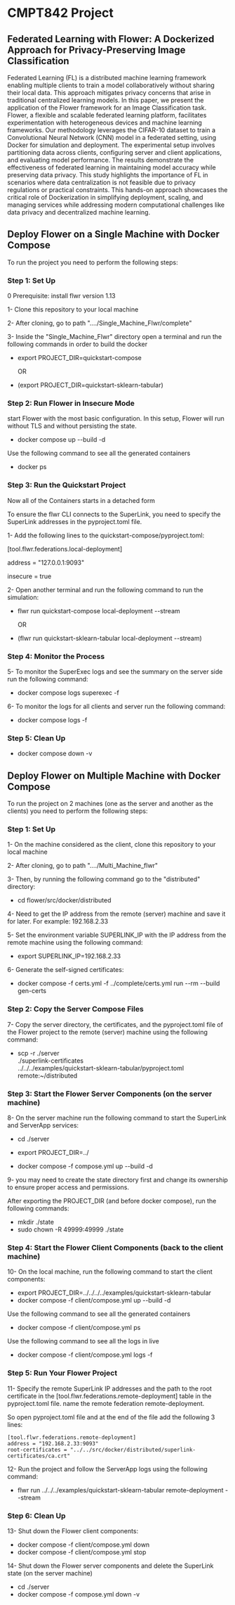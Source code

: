 # CMPT842 Project

## Federated Learning with Flower: A Dockerized Approach for Privacy-Preserving Image Classification
Federated Learning (FL) is a distributed machine learning framework enabling multiple clients to train a model collaboratively without sharing their local data. This approach mitigates privacy concerns that arise in traditional centralized learning models. In this paper, we present the application of the Flower framework for an Image Classification task. Flower, a flexible and scalable federated learning platform, facilitates experimentation with heterogeneous devices and machine learning frameworks. Our methodology leverages the CIFAR-10 dataset to train a Convolutional Neural Network (CNN) model in a federated setting, using Docker for simulation and deployment. The experimental setup involves partitioning data across clients, configuring server and client applications, and evaluating model performance. The results demonstrate the effectiveness of federated learning in maintaining model accuracy while preserving data privacy. This study highlights the importance of FL in scenarios where data centralization is not feasible due to privacy regulations or practical constraints. This hands-on approach showcases the critical role of Dockerization in simplifying deployment, scaling, and managing services while addressing modern computational challenges like data privacy and decentralized machine learning.

## Deploy Flower on a Single Machine with Docker Compose
To run the project you need to perform the following steps:

### Step 1: Set Up
0 Prerequisite: install flwr version 1.13 

1- Clone this repository to your local machine

2- After cloning, go to path "..../Single_Machine_Flwr/complete"

3- Inside the "Single_Machine_Flwr" directory open a terminal and run the following commands in order to build the docker
  * export PROJECT_DIR=quickstart-compose
  
    OR

  * (export PROJECT_DIR=quickstart-sklearn-tabular)

### Step 2: Run Flower in Insecure Mode
start Flower with the most basic configuration. In this setup, Flower will run without TLS and without persisting the state.

  * docker compose up --build -d

Use the following command to see all the generated containers
  * docker ps


### Step 3: Run the Quickstart Project
Now all of the Containers starts in a detached form

To ensure the flwr CLI connects to the SuperLink, you need to specify the SuperLink addresses in the pyproject.toml file.

1- Add the following lines to the quickstart-compose/pyproject.toml:

[tool.flwr.federations.local-deployment]

address = "127.0.0.1:9093"

insecure = true

2- Open another terminal and run the following command to run the simulation:
  * flwr run quickstart-compose local-deployment --stream
    
    OR
    
  * (flwr run quickstart-sklearn-tabular local-deployment --stream)


### Step 4: Monitor the Process
5- To monitor the SuperExec logs and see the summary on the server side run the following command:
  * docker compose logs superexec -f

6- To monitor the logs for all clients and server run the following command:
  * docker compose logs -f


### Step 5: Clean Up
* docker compose down -v





## Deploy Flower on Multiple Machine with Docker Compose
To run the project on 2 machines (one as the server and another as the clients) you need to perform the following steps:

### Step 1: Set Up
1- On the machine considered as the client, clone this repository to your local machine

2- After cloning, go to path "..../Multi_Machine_flwr"

3- Then, by running the following command go to the "distributed" directory:
   
   * cd flower/src/docker/distributed

4- Need to get the IP address from the remote (server) machine and save it for later. For example: 192.168.2.33

5- Set the environment variable SUPERLINK_IP with the IP address from the remote machine using the following command:

   * export SUPERLINK_IP=192.168.2.33

6- Generate the self-signed certificates:
   
   * docker compose -f certs.yml -f ../complete/certs.yml run --rm --build gen-certs



### Step 2: Copy the Server Compose Files

7- Copy the server directory, the certificates, and the pyproject.toml file of the Flower project to the remote (server) machine using the following command:
   
   * scp -r ./server \
       ./superlink-certificates \
       ../../../examples/quickstart-sklearn-tabular/pyproject.toml remote:~/distributed


### Step 3: Start the Flower Server Components (on the server machine)

8- On the server machine run the following command to start the SuperLink and ServerApp services:
   
   * cd ./server
   
   * export PROJECT_DIR=../
   
   * docker compose -f compose.yml up --build -d

9- you may need to create the state directory first and change its ownership to ensure proper access and permissions. 

After exporting the PROJECT_DIR (and before docker compose), run the following commands:
   
   * mkdir ./state
   * sudo chown -R 49999:49999 ./state


### Step 4: Start the Flower Client Components (back to the client machine)

10- On the  local machine, run the following command to start the client components:
   
  * export PROJECT_DIR=../../../../examples/quickstart-sklearn-tabular
  * docker compose -f client/compose.yml up --build -d

Use the following command to see all the generated containers
  * docker compose -f client/compose.yml ps

Use the following command to see all the logs in live
  * docker compose -f client/compose.yml logs -f


### Step 5: Run Your Flower Project
11- Specify the remote SuperLink IP addresses and the path to the root certificate in the [tool.flwr.federations.remote-deployment] table in the pyproject.toml file. 
name the remote federation remote-deployment.

So open pyproject.toml file and at the end of the file add the following 3 lines:

    [tool.flwr.federations.remote-deployment]
    address = "192.168.2.33:9093"
    root-certificates = "../../src/docker/distributed/superlink-certificates/ca.crt"


12- Run the project and follow the ServerApp logs using the following command:
   
   * flwr run ../../../examples/quickstart-sklearn-tabular remote-deployment --stream


### Step 6: Clean Up
13- Shut down the Flower client components:
   
   * docker compose -f client/compose.yml down
   * docker compose -f client/compose.yml stop

14- Shut down the Flower server components and delete the SuperLink state (on the server machine)
   
   * cd ./server
   * docker compose -f compose.yml down -v

